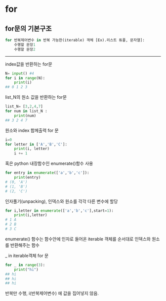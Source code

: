 for
====
for문의 기본구조 
----

```python 
for 반복제어변수 in 반복 가능한(iterable) 객체 [Ex).리스트 튜플, 문자열]:
    수행할 문장1
    수행할 문장2
```
----

index값을 반환하는 for문

```python
N= input() #4
for i in range(N):
    print(i)
## 0 1 2 3

```
list_N의 원소 값을 반환하는 for문

```python
list_N= [3,2,4,7]
for num in list_N :
    print(num)
## 3 2 4 7

```
원소와 index 함께출력 for 문 
```python 
i=0 
for letter in ['A','B','C']:
    print(i, letter)
    i += 1
```
혹은 python 내장함수인 enumerate()함수 사용
```python
for entry in enumerate(['a','b','c']):
    print(entry)
# (0, 'A')
# (1, 'B')
# (2, 'C')
```
인자풀기(unpacking), 인덱스와 원소를 각각 다른 변수에 할당 
```python
for i,letter in enumerate(['a','b','c'],start=1):
    print(i,letter)
# 1 A
# 2 B
# 3 C
```
enumerate() 함수는 함수안에 인자로 들어온 iterable 객체를 순서대로 인덱스와 원소를 반환해주는 함수


_ in iterable객체 for 문
```python
for _ in range(3):
    print("hi")
## hi
## hi
## hi
```
반복만 수행, i(반복제어변수) 에 값을 집어넣지 않음.

